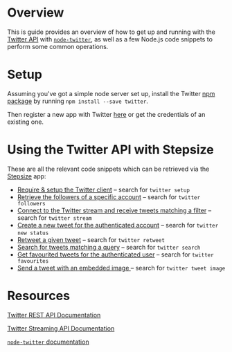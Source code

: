 # Overview

This is guide provides an overview of how to get up and running with the [Twitter API](https://dev.twitter.com/overview/api) with [`node-twitter`](https://github.com/desmondmorris/node-twitter), as well as a few Node.js code snippets to perform some common operations.

# Setup

Assuming you've got a simple node server set up, install the Twitter [npm package](https://www.npmjs.com/package/twitter) by running `npm install --save twitter`.

Then register a new app with Twitter [here](https://apps.twitter.com/) or get the credentials of an existing one.

# Using the Twitter API with Stepsize

These are all the relevant code snippets which can be retrieved via the [Stepsize](http://stepsize.com/?ref=anvilhack) app:
- [Require & setup the Twitter client](https://gist.github.com/devStepsize/37cefa7dd1f9caafa64fb127482a7ff6) – search for `twitter setup`
- [Retrieve the followers of a specific account](https://gist.github.com/devStepsize/8aac5877c1ecd397791c562ea0edd1de) – search for `twitter followers`
- [Connect to the Twitter stream and receive tweets matching a filter](https://gist.github.com/devStepsize/c85e2dc690b330004783d8c15b6821f5) – search for `twitter stream`
- [Create a new tweet for the authenticated account](https://gist.github.com/devStepsize/71893dc1cf09c3cca525c9c731532a08) – search for `twitter new status`​
- [Retweet a given tweet](https://gist.github.com/devStepsize/db807213ed7a0ce214ec16f95608fcd9) – search for `twitter retweet`
- [Search for tweets matching a query](https://gist.github.com/devStepsize/96f4f82b19169d9840670d6a8ca514d0) – search for `twitter search`
- [Get favourited tweets for the authenticated user](https://gist.github.com/devStepsize/c4c2f2b562d65aba75a6cc0ddad1095c) – search for `twitter favourites`
- [Send a tweet with an embedded image ](https://gist.github.com/devStepsize/8ca6df0d0d612836c8bec624561e9ba7) – search for `twitter tweet image`

# Resources

[Twitter REST API Documentation](https://dev.twitter.com/rest/public)

[Twitter Streaming API Documentation](https://dev.twitter.com/streaming/overview)

[`node-twitter` documentation](https://github.com/desmondmorris/node-twitter)
